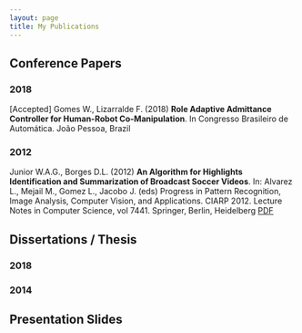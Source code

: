 ```yaml
---
layout: page
title: My Publications
---
```


## Conference Papers

### 2018

[Accepted] Gomes W., Lizarralde F. (2018) **Role Adaptive Admittance Controller for Human-Robot Co-Manipulation**. In Congresso Brasileiro de Automática. João Pessoa, Brazil

### 2012

Junior W.A.G., Borges D.L. (2012) **An Algorithm for Highlights Identification and Summarization of Broadcast Soccer Videos**. In: Alvarez L., Mejail M., Gomez L., Jacobo J. (eds) Progress in Pattern Recognition, Image Analysis, Computer Vision, and Applications. CIARP 2012. Lecture Notes in Computer Science, vol 7441. Springer, Berlin, Heidelberg [PDF](https://link.springer.com/content/pdf/10.1007%2F978-3-642-33275-3_106.pdf)

## Dissertations / Thesis

### 2018

### 2014

## Presentation Slides
